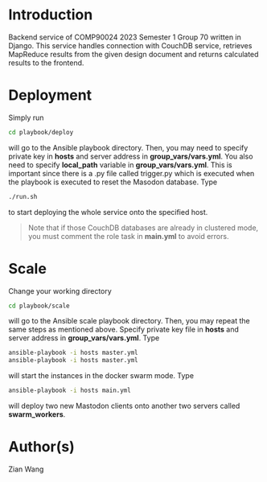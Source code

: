 # Introduction 
Backend service of COMP90024 2023 Semester 1 Group 70 written in Django. This service handles connection with CouchDB service, retrieves MapReduce results from the given design document and returns calculated results to the frontend.
# Deployment
Simply run
```bash
cd playbook/deploy
```
will go to the Ansible playbook directory. Then, you may need to specify private key in **hosts** and server address in **group_vars/vars.yml**.  You also need to specify **local_path** variable in **group_vars/vars.yml**. This is important since there is a .py file called trigger.py which is executed when the playbook is executed to reset the Masodon database. 
Type
```bash
./run.sh
```
to start deploying the whole service onto the specified host.
> Note that if those CouchDB databases are already in clustered mode, you must comment the role task in **main.yml** to avoid errors.
# Scale
Change your working directory 
```bash
cd playbook/scale
```
will go to the Ansible scale playbook directory. Then, you may repeat the same steps as mentioned above. Specify private key file in **hosts** and server address in **group_vars/vars.yml**. Type
```bash
ansible-playbook -i hosts master.yml
ansible-playbook -i hosts master.yml
```
will start the instances in the docker swarm mode. Type
```bash
ansible-playbook -i hosts main.yml
```
will deploy two new Mastodon clients onto another two servers called **swarm_workers**.
# Author(s)
Zian Wang
